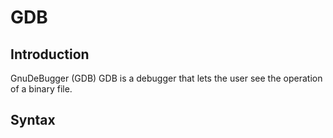 # GDB
## Introduction
GnuDeBugger (GDB)
GDB is a debugger that lets the user see the operation of a binary file.

## Syntax
